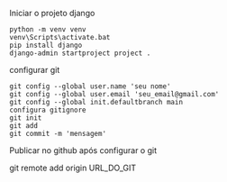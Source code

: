Iniciar o projeto django

```
python -m venv venv
venv\Scripts\activate.bat
pip install django
django-admin startproject project .
```

configurar git

```
git config --global user.name 'seu nome'
git config --global user.email 'seu_email@gmail.com'
git config --global init.defaultbranch main
configura gitignore
git init
git add
git commit -m 'mensagem'
```

Publicar no github após configurar o git 

git remote add origin URL_DO_GIT